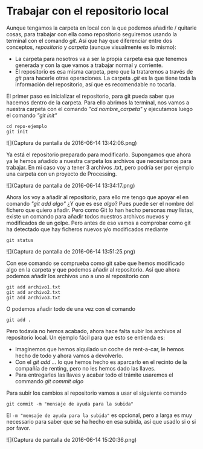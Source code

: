 # Trabajar con el repositorio local


Aunque tengamos la carpeta en local con la que podemos añadirle / quitarle cosas, para trabajar con ella como repositorio seguiremos usando la terminal con el comando _git_. Así que hay que diferenciar entre dos conceptos, _repositorio_ y _carpeta_ (aunque visualmente es lo mismo): 

- La carpeta para nosotros va a ser la propia carpeta esa que tenemos generada y con la que vamos a trabajar normal y corriente.
- El repositorio es esa misma carpeta, pero que la trataremos a través de _git_ para hacerle otras operaciones. La carpeta _.git_ es la que tiene toda la información del repositorio, así que es recomendable no tocarla.

El primer paso es inicializar el repositorio, para git pueda saber que hacemos dentro de la carpeta. Para ello abrimos la terminal, nos vamos a nuestra carpeta con el comando _"cd nombre_carpeta"_ y ejecutamos luego el comando _"git init"_

```
cd repo-ejemplo
git init
```

![](Captura de pantalla de 2016-06-14 13:42:06.png)

Ya está el repositorio preparado para modificarlo. Supongamos que ahora ya le hemos añadido a nuestra carpeta los archivos que necesitamos para trabajar. En mi caso voy a tener 3 archivos .txt, pero podría ser por ejemplo una carpeta con un proyecto de Processing.

![](Captura de pantalla de 2016-06-14 13:34:17.png)

Ahora los voy a añadir al repositorio, para ello me tengo que apoyar el en comando _"git add algo"_ ¿Y que es ese _algo_? Pues puede ser el nombre del fichero que quiero añadir. Pero como Git lo han hecho personas muy listas, existe un comando para añadir todos nuestros archivos nuevos y modificados de un golpe. Pero antes de eso vamos a comprobar como git ha detectado que hay ficheros nuevos y/o modificados mediante
```
git status
```

![](Captura de pantalla de 2016-06-14 13:51:25.png)

Con ese comando se comprueba como git sabe que hemos modificado algo en la carpeta y que podemos añadir al repositorio. Así que ahora podemos añadir los archivos uno a uno al repositorio con
```
git add archivo1.txt
git add archivo2.txt
git add archivo3.txt
```
O podemos añadir todo de una vez con el comando

```git add .```

Pero todavía no hemos acabado, ahora hace falta subir los archivos al repositorio local. Un ejemplo fácil para que esto se entienda es:

- Imaginemos que hemos alquilado un coche de rent-a-car, le hemos hecho de todo y ahora vamos a devolverlo.
- Con el _git add ..._ lo que hemos hecho es aparcarlo en el recinto de la compañía de renting, pero no les hemos dado las llaves.
- Para entregarles las llaves y acabar todo el trámite usaremos el commando _git commit algo_

Para subir los cambios al repositorio vamos a usar el siguiente comando
```
git commit -m "mensaje de ayuda para la subida"
```
El ```-m "mensaje de ayuda para la subida"``` es opcional, pero a larga es muy necessario para saber que se ha hecho en esa subida, así que usadlo si o si por favor.

![](Captura de pantalla de 2016-06-14 15:20:36.png)


